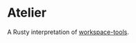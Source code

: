 # Atelier

A Rusty interpretation of [workspace-tools].

[workspace-tools]: https://github.com/microsoft/workspace-tools
